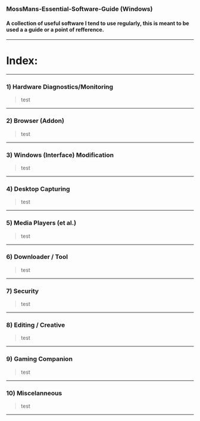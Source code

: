 ### MossMans-Essential-Software-Guide (Windows)

#### A collection of useful software I tend to use regularly, this is meant to be used a a guide or a point of refference.
----
# Index:
---
### 1) Hardware Diagnostics/Monitoring

> test
----
### 2) Browser (Addon)

> test
---
### 3) Windows (Interface) Modification

> test
---
### 4) Desktop Capturing

> test
---
### 5) Media Players (et al.)

> test
--- 
### 6) Downloader / Tool

> test
---
### 7) Security

> test
---
### 8) Editing / Creative

> test
---
### 9) Gaming Companion

> test
---
### 10) Miscelanneous

> test
---
